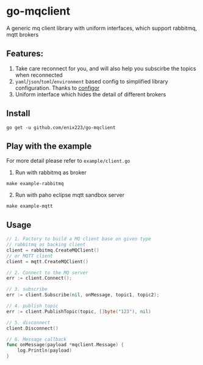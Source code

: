 # go-mqclient

A generic mq client library with uniform interfaces, which support rabbitmq, mqtt brokers

## Features:

1. Take care reconnect for you, and will also help you subscirbe the topics when reconnected
2. `yaml`/`json`/`toml`/`environment` based config to simplified library configuration. Thanks to [configor](https://github.com/jinzhu/configor)
3. Uniform interface which hides the detail of different brokers

## Install

```
go get -u github.com/enix223/go-mqclient
```

## Play with the example

For more detail please refer to `example/client.go`

1. Run with rabbitmq as broker

```
make example-rabbitmq
```

2. Run with paho eclipse mqtt sandbox server

```
make example-mqtt
```

## Usage

```go
// 1. Factory to build a MQ client base on given type
// rabbitmq as backing client
client = rabbitmq.CreateMQClient()
// or MQTT client
client = mqtt.CreateMQClient()

// 2. Connect to the MQ server
err := client.Connect();

// 3. subscribe
err := client.Subscribe(nil, onMessage, topic1, topic2);

// 4. publish topic
err := client.PublishTopic(topic, []byte("123"), nil)

// 5. disconnect
client.Disconnect()

// 6. Message callback
func onMessage(payload *mqclient.Message) {
	log.Println(payload)
}
```
